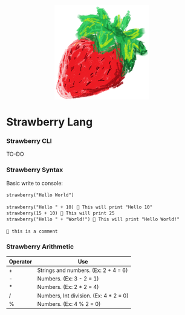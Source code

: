
<div align="center">
<img width="250px" height="250px" src=".github/StrawberryLang.png" alt="Strawberry IMG" title="Strawberry Lang" />
</div>

# Strawberry Lang

### Strawberry CLI

TO-DO

### Strawberry Syntax

Basic write to console:

```strawberry
strawberry("Hello World")

strawberry("Hello " + 10) 🍓 This will print "Hello 10"
strawberry(15 + 10) 🍓 This will print 25 
strawberry("Hello " + "World!") 🍓 This will print "Hello World!"

🍓 this is a comment
```

### Strawberry Arithmetic

| Operator  | Use   |
|-------------- | -------------- |
| +    | Strings and numbers. (Ex: 2 + 4 = 6)     |
| -    | Numbers. (Ex: 3 - 2 = 1)     |
| *    | Numbers. (Ex: 2 * 2 = 4)     |
| /    | Numbers, Int division. (Ex: 4 * 2 = 0)     |
| %    | Numbers. (Ex: 4 % 2 = 0)     |

